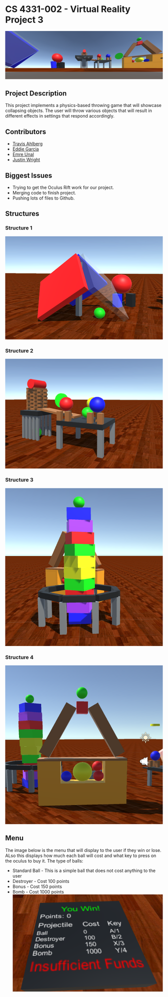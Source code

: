 # CS 4331-002 - Virtual Reality Project 3

![alt text](https://github.com/ahlbergta/VR3/blob/oculus/images/example.PNG)

## Project Description

This project implements a physics-based throwing game that will showcase collapsing objects. The user will throw various objects that will result in different effects in settings that respond accordingly.


## Contributors

* [Travis Ahlberg](https:github.com/ahlbergta)
* [Eddie Garcia](https:github.com/gar37012)
* [Emre Unal](https:github.com/emreunal93)	
* [Justin Wright](http:github.com/justinmwright)


## Biggest Issues 

* Trying to get the Oculus Rift work for our project.
* Merging code to finish project.
* Pushing lots of files to Github.

## Structures

### Structure 1
![alt text](https://github.com/ahlbergta/VR3/blob/oculus/images/Structure1.PNG)

### Structure 2
![alt text](https://github.com/ahlbergta/VR3/blob/oculus/images/Structure2.PNG)

### Structure 3
![alt text](https://github.com/ahlbergta/VR3/blob/oculus/images/Structure3.PNG)

### Structure 4
![alt text](https://github.com/ahlbergta/VR3/blob/oculus/images/Structure4.PNG)

## Menu

The image below is the menu that will display to the user if they win or lose. ALso this displays how much each ball will cost and what key to press on the oculus to buy it. 
The type of balls:
* Standard Ball - This is a simple ball that does not cost anything to the user
* Destroyer - Cost 100 points
* Bonus - Cost 150 points
* Bomb - Cost 1000 points
![alt text](https://github.com/ahlbergta/VR3/blob/oculus/images/Menu.PNG)
